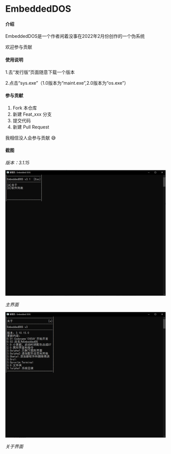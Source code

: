 # EmbeddedDOS

#### 介绍
EmbeddedDOS是一个作者闲着没事在2022年2月份创作的一个伪系统

欢迎参与贡献



#### 使用说明

1.去“发行版”页面随意下载一个版本

2.点击“sys.exe”（1.0版本为“maint.exe”,2.0版本为“os.exe”）

#### 参与贡献

1.  Fork 本仓库
2.  新建 Feat_xxx 分支
3.  提交代码
4.  新建 Pull Request

我相信没人会参与贡献 :sweat_smile: 

#### 截图
 _版本：3.1.15_ 

![主界面](%E6%88%AA%E5%9B%BE/%E4%B8%BB%E7%95%8C%E9%9D%A2.PNG)

*主界面*

![输入图片说明](%E6%88%AA%E5%9B%BE/%E5%85%B3%E4%BA%8E%E7%95%8C%E9%9D%A2.PNG)

*关于界面*
